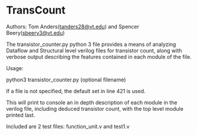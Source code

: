# TransCount
Authors: Tom Anders(tanders28@vt.edu) and Spencer Beery(sbeery3@vt.edu)


The transistor_counter.py python 3 file provides a means of analyzing Dataflow and Structural level verilog files for transistor count, along with verbose output describing the features contained in each module of the file. 

Usage:

python3 transistor_counter.py (optional filename)

If a file is not specified, the default set in line 421 is used.

This will print to console an in depth description of each module in the verilog file, including deduced transistor count, with the top level module printed last.

Included are 2 test files: function_unit.v and test1.v
